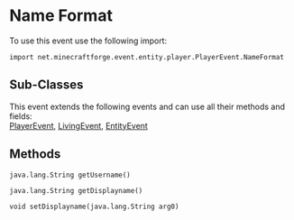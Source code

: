 # Name Format

To use this event use the following import:
```groovy:no-line-numbers
import net.minecraftforge.event.entity.player.PlayerEvent.NameFormat
```

## Sub-Classes
This event extends the following events and can use all their methods and fields: <br>
[PlayerEvent](../player_event/index.md), [LivingEvent](../living_event/index.md), [EntityEvent](../entity_event/index.md)

## Methods
```groovy:no-line-numbers
java.lang.String getUsername()
```

```groovy:no-line-numbers
java.lang.String getDisplayname()
```

```groovy:no-line-numbers
void setDisplayname(java.lang.String arg0)
```
